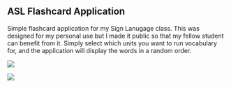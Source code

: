 ## ASL Flashcard Application
Simple flashcard application for my Sign Lanugage class.
This was designed for my personal use but I made it public so that my fellow student can benefit from it.
Simply select which units you want to run vocabulary for, and the application will display the words in a random order.

![](https://drive.google.com/open?id=1AaYnB21xa2B7zhoUz6O3Hl10VQ7Fcntc)

![](https://drive.google.com/open?id=1K4eUF-VeHYGVtLp7MdgiC2P12X8_44mA)
